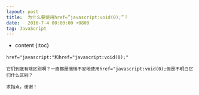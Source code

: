 ```yaml
---
layout: post
title:  为什么要使用href=”javascript:void(0);”？ 
date:   2016-7-4 00:00:00 +0800
tag: JavaScript 
---
```

* content
{:toc}
<!-- more -->


```
href="javascript:"和href="javascript:void(0);"

它们到底有啥区别啊？一直都是惴惴不安地使用href="javascript:void(0);但是不明白它们什么区别？
```

`求指点，谢谢！`